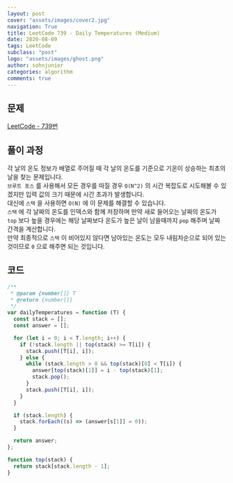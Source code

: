 ```yaml
---
layout: post
cover: "assets/images/cover2.jpg"
navigation: True
title: LeetCode 739 - Daily Temperatures (Medium)
date: 2020-08-09
tags: LeetCode
subclass: "post"
logo: "assets/images/ghost.png"
author: sohnjunior
categories: algorithm
comments: true
---
```


## 문제

[LeetCode - 739번](https://leetcode.com/problems/daily-temperatures/)

## 풀이 과정

각 날의 온도 정보가 배열로 주어질 때 각 날의 온도를 기준으로 기온이 상승하는 최초의 날을 찾는 문제입니다. <br>
`브루트 포스` 를 사용해서 모든 경우를 따질 경우 `O(N^2)` 의 시간 복잡도로 시도해볼 수 있겠지만 입력 값의 크기 때문에 시간 초과가 발생합니다. <br>
대신에 `스택` 을 사용하면 `O(N)` 에 이 문제를 해결할 수 있습니다. <br>
`스택` 에 각 날짜의 온도를 인덱스와 함께 저장하며 만약 새로 들어오는 날짜의 온도가 `top` 보다 높을 경우에는 해당 날짜보다 온도가 높은 날이 남을때까지 `pop` 해주며 날짜 간격을 계산합니다. <br>
만약 최종적으로 `스택` 이 비어있지 않다면 남아있는 온도는 모두 내림차순으로 되어 있는 것이므로 `0` 으로 해주면 되는 것입니다. <br>

## 코드

```javascript
/**
 * @param {number[]} T
 * @return {number[]}
 */
var dailyTemperatures = function (T) {
  const stack = [];
  const answer = [];

  for (let i = 0; i < T.length; i++) {
    if (!stack.length || top(stack) >= T[i]) {
      stack.push([T[i], i]);
    } else {
      while (stack.length > 0 && top(stack)[0] < T[i]) {
        answer[top(stack)[1]] = i - top(stack)[1];
        stack.pop();
      }
      stack.push([T[i], i]);
    }
  }

  if (stack.length) {
    stack.forEach((s) => (answer[s[1]] = 0));
  }

  return answer;
};

function top(stack) {
  return stack[stack.length - 1];
}
```
